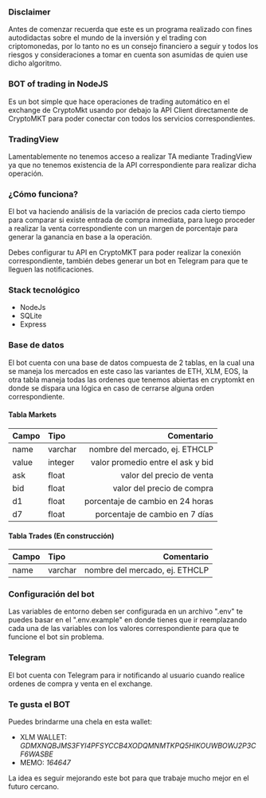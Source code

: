 ### Disclaimer

Antes de comenzar recuerda que este es un programa realizado con fines autodidactas sobre
el mundo de la inversión y el trading con criptomonedas, por lo tanto no es un consejo financiero
a seguir y todos los riesgos y consideraciones a tomar en cuenta son asumidas de quien use dicho
algoritmo.

### BOT of trading in NodeJS

Es un bot simple que hace operaciones de trading automático en el exchange de CryptoMkt
usando por debajo la API Client directamente de CryptoMKT para poder conectar con todos los
servicios correspondientes.

### TradingView

Lamentablemente no tenemos acceso a realizar TA mediante TradingView ya que no tenemos existencia 
de la API correspondiente para realizar dicha operación.

### ¿Cómo funciona?

El bot va haciendo análisis de la variación de precios cada cierto tiempo para comparar si existe 
entrada de compra inmediata, para luego proceder a realizar la venta correspondiente con un margen
de porcentaje para generar la ganancia en base a la operación.

Debes configurar tu API en CryptoMKT para poder realizar la conexión correspondiente, también debes
generar un bot en Telegram para que te lleguen las notificaciones.

### Stack tecnológico
* NodeJs
* SQLite
* Express

### Base de datos

El bot cuenta con una base de datos compuesta de 2 tablas, en la cual una se maneja los mercados en
este caso las variantes de ETH, XLM, EOS, la otra tabla maneja todas las ordenes que tenemos abiertas
en cryptomkt en donde se dispara una lógica en caso de cerrarse alguna orden correspondiente.

#### Tabla Markets

| Campo | Tipo | Comentario |
|-------|:-----|-----------:|
| name  | varchar  | nombre del mercado, ej. ETHCLP |
| value | integer  | valor promedio entre el ask y bid |
| ask  | float  | valor del precio de venta |
| bid  | float  | valor del precio de compra |
| d1 | float | porcentaje de cambio en 24 horas |
| d7 | float | porcentaje de cambio en 7 días |

#### Tabla Trades (En construcción)

| Campo | Tipo | Comentario |
|-------|:-----|-----------:|
| name  | varchar  | nombre del mercado, ej. ETHCLP |

### Configuración del bot

Las variables de entorno deben ser configurada en un archivo ".env" te puedes basar en el ".env.example"
en donde tienes que ir reemplazando cada una de las variables con los valores correspondiente para que te
funcione el bot sin problema.

### Telegram

El bot cuenta con Telegram para ir notificando al usuario cuando realice ordenes de compra y venta en el
exchange.

### Te gusta el BOT

Puedes brindarme una chela en esta wallet:

* XLM WALLET: *GDMXNQBJMS3FYI4PFSYCCB4XODQMNMTKPQ5HIKOUWBOWJ2P3CF6WASBE*
* MEMO: *164647*

La idea es seguir mejorando este bot para que trabaje mucho mejor en el futuro cercano.